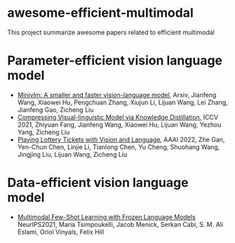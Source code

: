 # awesome-efficient-multimodal
This project summarize awesome papers related to efficient multimodal
# Parameter-efficient vision language model
* [Minivlm: A smaller and faster vision-language model](https://arxiv.org/pdf/2012.06946), Arxiv,
Jianfeng Wang, Xiaowei Hu, Pengchuan Zhang, Xiujun Li, Lijuan Wang, Lei Zhang, Jianfeng Gao, Zicheng Liu
* [Compressing Visual-linguistic Model via Knowledge Distillation](https://openaccess.thecvf.com/content/ICCV2021/papers/Fang_Compressing_Visual-Linguistic_Model_via_Knowledge_Distillation_ICCV_2021_paper.pdf), ICCV 2021, Zhiyuan Fang, Jianfeng Wang, Xiaowei Hu, Lijuan Wang, Yezhou Yang, Zicheng Liu
* [Playing Lottery Tickets with Vision and Language](https://arxiv.org/abs/2104.11832), AAAI 2022, Zhe Gan, Yen-Chun Chen, Linjie Li, Tianlong Chen, Yu Cheng, Shuohang Wang, Jingjing Liu, Lijuan Wang, Zicheng Liu
# Data-efficient vision language model
* [Multimodal Few-Shot Learning with Frozen Language Models](https://arxiv.org/pdf/2106.13884) NeurIPS2021, Maria Tsimpoukelli, Jacob Menick, Serkan Cabi, S. M. Ali Eslami, Oriol Vinyals, Felix Hill
